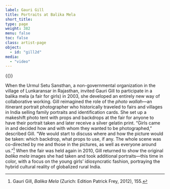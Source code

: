 ```yaml
---
label: Gauri Gill
title: Portraits at Balika Mela
short_title:
type: page
weight: 382
menu: false
toc: false
class: artist-page
object:
  - id: "gill2d"
media:
  - "video"
---
```

{{<q-figure id="gill2d">}}

When the Urmul Setu Sansthan, a non-governmental organization in the village of Lunkaransar in Rajasthan, invited Gauri Gill to participate in a balika mela (a fair for girls) in 2003, she developed an entirely new way of collaborative working. Gill reimagined the role of the *photo wallah*—an itinerant portrait photographer who historically traveled to fairs and villages in India selling family portraits and identification cards. She set up a makeshift photo tent with props and backdrops at the fair for anyone to have their portrait taken and later receive a silver gelatin print. “Girls came in and decided how and with whom they wanted to be photographed,” described Gill. “We would start to discuss where and how the picture would be taken: which backdrop, what props to use, if any. The whole scene was co-directed by me and those in the pictures, as well as everyone around us.”[^1] When the fair was held again in 2010, Gill returned to show the original *balika mela* images she had taken and took additional portraits—this time in color, with a focus on the young girls’ idiosyncratic fashion, portraying the hybrid cultural reality of globalized rural India.

[^1]: Gauri Gill, *Balika Mela* (Zurich: Edition Patrick Frey, 2012), 155.
